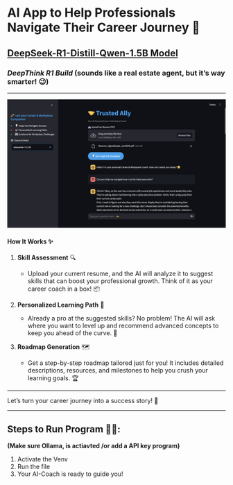 # AI App to Help Professionals Navigate Their Career Journey 🚀   
## [DeepSeek-R1-Distill-Qwen-1.5B Model](https://ollama.com/library/deepseek-r1:1.5b)  
### *DeepThink R1 Build* (sounds like a real estate agent, but it’s way smarter! 😉)  

---
![alt text](https://github.com/22Ujjwal/AI-App/blob/main/TrustedAllyAI.png)
#### **How It Works** ✨  

1. **Skill Assessment** 🔍  
   - Upload your current resume, and the AI will analyze it to suggest skills that can boost your professional growth. Think of it as your career coach in a box! 📦  

2. **Personalized Learning Path** 🎯  
   - Already a pro at the suggested skills? No problem! The AI will ask where you want to level up and recommend advanced concepts to keep you ahead of the curve. 🚀  

3. **Roadmap Generation** 🗺️  
   - Get a step-by-step roadmap tailored just for you! It includes detailed descriptions, resources, and milestones to help you crush your learning goals. 🏆  

---

Let’s turn your career journey into a success story! 🌟 

---
## Steps to Run Program 🏃‍♂️:

**(Make sure Ollama, is actiavted /or add a API key program)**
1. Activate the Venv
2. Run the file
3. Your AI-Coach is ready to guide you!
   
